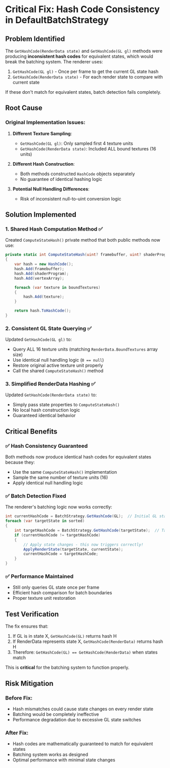 # Critical Fix: Hash Code Consistency in DefaultBatchStrategy

## Problem Identified

The `GetHashCode(RenderData state)` and `GetHashCode(GL gl)` methods were producing **inconsistent hash codes** for equivalent states, which would break the batching system. The renderer uses:

1. `GetHashCode(GL gl)` - Once per frame to get the current GL state hash
2. `GetHashCode(RenderData state)` - For each render state to compare with current state

If these don't match for equivalent states, batch detection fails completely.

## Root Cause

### Original Implementation Issues:

1. **Different Texture Sampling**:

   - `GetHashCode(GL gl)`: Only sampled first 4 texture units
   - `GetHashCode(RenderData state)`: Included ALL bound textures (16 units)

2. **Different Hash Construction**:

   - Both methods constructed `HashCode` objects separately
   - No guarantee of identical hashing logic

3. **Potential Null Handling Differences**:
   - Risk of inconsistent null-to-uint conversion logic

## Solution Implemented

### 1. Shared Hash Computation Method ✅

Created `ComputeStateHash()` private method that both public methods now use:

```csharp
private static int ComputeStateHash(uint? framebuffer, uint? shaderProgram, uint? vertexArray, uint?[] boundTextures)
{
    var hash = new HashCode();
    hash.Add(framebuffer);
    hash.Add(shaderProgram);
    hash.Add(vertexArray);

    foreach (var texture in boundTextures)
    {
        hash.Add(texture);
    }

    return hash.ToHashCode();
}
```

### 2. Consistent GL State Querying ✅

Updated `GetHashCode(GL gl)` to:

- Query ALL 16 texture units (matching `RenderData.BoundTextures` array size)
- Use identical null handling logic (`0 == null`)
- Restore original active texture unit properly
- Call the shared `ComputeStateHash()` method

### 3. Simplified RenderData Hashing ✅

Updated `GetHashCode(RenderData state)` to:

- Simply pass state properties to `ComputeStateHash()`
- No local hash construction logic
- Guaranteed identical behavior

## Critical Benefits

### ✅ **Hash Consistency Guaranteed**

Both methods now produce identical hash codes for equivalent states because they:

- Use the same `ComputeStateHash()` implementation
- Sample the same number of texture units (16)
- Apply identical null handling logic

### ✅ **Batch Detection Fixed**

The renderer's batching logic now works correctly:

```csharp
int currentHashCode = BatchStrategy.GetHashCode(GL);  // Initial GL state
foreach (var targetState in sorted)
{
    int targetHashCode = BatchStrategy.GetHashCode(targetState);  // Target state
    if (currentHashCode != targetHashCode)
    {
        // Apply state changes - this now triggers correctly!
        ApplyRenderState(targetState, currentState);
        currentHashCode = targetHashCode;
    }
}
```

### ✅ **Performance Maintained**

- Still only queries GL state once per frame
- Efficient hash comparison for batch boundaries
- Proper texture unit restoration

## Test Verification

The fix ensures that:

1. If GL is in state X, `GetHashCode(GL)` returns hash H
2. If RenderData represents state X, `GetHashCode(RenderData)` returns hash H
3. Therefore: `GetHashCode(GL) == GetHashCode(RenderData)` when states match

This is **critical** for the batching system to function properly.

## Risk Mitigation

### Before Fix:

- Hash mismatches could cause state changes on every render state
- Batching would be completely ineffective
- Performance degradation due to excessive GL state switches

### After Fix:

- Hash codes are mathematically guaranteed to match for equivalent states
- Batching system works as designed
- Optimal performance with minimal state changes
